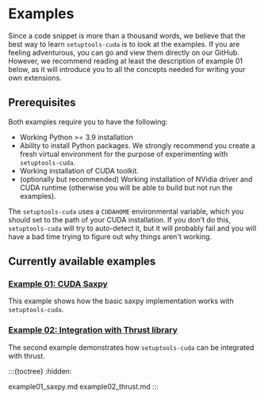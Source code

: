# Examples

Since a code snippet is more than a thousand words, we believe that the best 
way to learn `setuptools-cuda` is to look at the examples. If you are 
feeling adventurous, you can go and view them directly on our GitHub. 
However, we recommend reading at least the description of example 01 below, 
as it will introduce you to all the concepts needed for writing your own 
extensions.

## Prerequisites

Both examples require you to have the following:

- Working Python >= 3.9 installation
- Ability to install Python packages. We strongly recommend you create a 
  fresh virtual environment for the purpose of experimenting with 
  `setuptools-cuda`.
- Working installation of CUDA toolkit.
- (optionally but recommended) Working installation of NVidia driver and 
  CUDA runtime (otherwise you will be able to build but not run the examples).

The `setuptools-cuda` uses a `CUDAHOME` environmental variable, which you 
should set to the path of your CUDA installation. If you don't do this, 
`setuptools-cuda` will try to auto-detect it, but it will probably fail and 
you will have a bad time trying to figure out why things aren't working.

## Currently available examples

### [Example 01: CUDA Saxpy](sec:example01)

This example shows how the basic saxpy implementation works with 
`setuptools-cuda`.

### [Example 02: Integration with Thrust library](sec:example02)

The second example demonstrates how `setuptools-cuda` can be integrated with 
thrust. 

:::{toctree}
:hidden:

example01_saxpy.md
example02_thrust.md
:::
